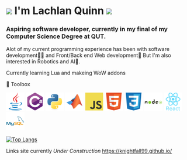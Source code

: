 # <img src="https://c.tenor.com/ECDOKKbP82AAAAAi/sonic-hi.gif" width="50px"> I'm Lachlan Quinn <img src="https://c.tenor.com/ECDOKKbP82AAAAAi/sonic-hi.gif" width="50px">

### Aspiring software developer, currently in my final of my Computer Science Degree at QUT.
Alot of my current programming experience has been with software development👩‍💻 and Front/Back end Web development📶 But I'm also interested in Robotics and AI🤖. 

Currently learning Lua and makeing WoW addons

🧰 Toolbox

<img src="https://github.com/devicons/devicon/blob/master/icons/java/java-original.svg" alt="Java logo" width="50px"> <img 
src="https://github.com/devicons/devicon/blob/master/icons/csharp/csharp-original.svg" alt="C# logo" width="50px"> <img 
src="https://github.com/devicons/devicon/blob/master/icons/python/python-original.svg" alt="python" width="50px"> <img 
src="https://github.com/devicons/devicon/blob/master/icons/matlab/matlab-original.svg" alt="matlab" width="50px"> <img 
src="https://github.com/devicons/devicon/blob/master/icons/javascript/javascript-original.svg" alt="Javascript" width="50px"> <img 
src="https://github.com/devicons/devicon/blob/master/icons/html5/html5-original.svg" alt="HTML" width="50px"> <img 
src="https://github.com/devicons/devicon/blob/master/icons/css3/css3-original.svg" alt="CSS" width="50px"> <img 
src="https://github.com/devicons/devicon/blob/master/icons/nodejs/nodejs-original-wordmark.svg" alt="nodejs" width="50px"> <img 
src="https://github.com/devicons/devicon/blob/master/icons/react/react-original-wordmark.svg" alt="Reactjs" width="50px"> <img 
src="https://github.com/devicons/devicon/blob/master/icons/mysql/mysql-original-wordmark.svg" alt="mySQL" width="50px">


[![Top Langs](https://github-readme-stats.vercel.app/api/top-langs/?username=Knightfall99&layout=compact)](https://github.com/anuraghazra/github-readme-stats)

Links site currently *Under Construction*
https://knightfall99.github.io/
<!--
**Knightfall99/Knightfall99** is a ✨ _special_ ✨ repository because its `README.md` (this file) appears on your GitHub profile.

Here are some ideas to get you started:

- 🔭 I’m currently working on ...
- 🌱 I’m currently learning ...
- 👯 I’m looking to collaborate on ...
- 🤔 I’m looking for help with ...
- 💬 Ask me about ...
- 📫 How to reach me: ...
- 😄 Pronouns: ...
- ⚡ Fun fact: ...
-->
